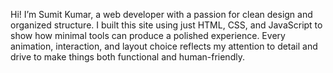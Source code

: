 Hi! I’m Sumit Kumar, a web developer with a passion for clean design and organized structure. I built this site using just HTML, CSS, and JavaScript to show how minimal tools can produce a polished experience. Every animation, interaction, and layout choice reflects my attention to detail and drive to make things both functional and human-friendly.
